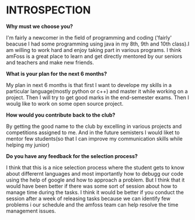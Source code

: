 # INTROSPECTION

**Why must we choose you?**

I'm fairly a newcomer in the field of programming and coding ('fairly' beacuse I had some programming using java in my 8th, 9th and 10th class).I am willing to work hard and enjoy taking part in various programs. I think amFoss is a great place to learn and get directly mentored by our seniors and teachers and make new friends.



**What is your plan for the next 6 months?**

My plan in next 6 months is that first I want to develope my skills in a particular language(mostly python or c++) and master it while working on a project. Then I will try to get good marks in the end-semester exams. Then I woulg like to work on some open source project.

**How would you contribute back to the club?**

By getting the good name to the club by excelling in various projects and competitions assigned to me. And in the future semisters I would liket to mentor few students(so that I can improve my communication skills while helping my junior)

**Do you have any feedback for the selection process?**

I think that this is a nice selection process where the student gets to know about differernt languages and most importantly how to debugg our code using the help of google and how to approach a problem. But I think that it would have been better if there was some sort of session about how to manage time during the tasks. I think it would be better  if you conduct the session after a week of releasing tasks because we can identify few problems i our schedule and the amfoss team can help resolve the time management issues. 
